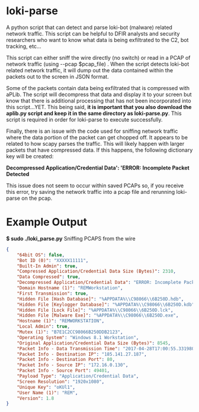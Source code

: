 # loki-parse
A python script that can detect and parse loki-bot (malware) related network traffic. This script can be helpful to DFIR analysts and security researchers who want to know what data is being exfiltrated to the C2, bot tracking, etc...

This script can either sniff the wire directly (no switch) or read in a PCAP of network traffic (using --pcap $pcap_file) . When the script detects loki-bot related network traffic, it will dump out the data contained within the packets out to the screen in JSON format.

Some of the packets contain data being exfiltrated that is compressed with aPLib. The script will decompress that data and display it to your screen but know that there is additional processing that has not been incorporated into this script...YET. This being said, <b>it is important that you also download the aplib.py script and keep it in the same directory as loki-parse.py</b>. This script is required in order for loki-parse to execute successfully.

Finally, there is an issue with the code used for sniffing network traffic where the data portion of the packet can get chopped off. It appears to be related to how scapy parses the traffic. This will likely happen with larger packets that have compressed data. If this happens, the following dictionary key will be created:

<b>Decompressed Application/Credential Data': 'ERROR: Incomplete Packet Detected</b>

This issue does not seem to occur within saved PCAPs so, if you receive this error, try saving the network traffic into a pcap file and rerunning loki-parse on the pcap.

# Example Output
<b>$ sudo ./loki_parse.py</b>
Sniffing PCAPS from the wire
```json
{
    "64bit OS": false, 
    "Bot ID (0)": "XXXXX11111", 
    "Built-In Admin": true, 
    "Compressed Application/Credential Data Size (Bytes)": 2310, 
    "Data Compressed": true, 
    "Decompressed Application/Credential Data": "ERROR: Incomplete Packet Detected", 
    "Domain Hostname (1)": "REMWorkstation", 
    "First Transmission": true, 
    "Hidden File [Hash Database]": "%APPDATA%\\C98066\\6B250D.hdb", 
    "Hidden File [Keylogger Database]": "%APPDATA%\\C98066\\6B250D.kdb", 
    "Hidden File [Lock File]": "%APPDATA%\\C98066\\6B250D.lck", 
    "Hidden File [Malware Exe]": "%APPDATA%\\C98066\\6B250D.exe", 
    "Hostname (1)": "REMWORKSTATION", 
    "Local Admin": true, 
    "Mutex (1)": "B7E1C2CC98066B250DDB2123", 
    "Operating System": "Windows 8.1 Workstation", 
    "Original Application/Credential Data Size (Bytes)": 8545, 
    "Packet Info - Data Transmission Time": "2017-04-28T17:00:55.331980", 
    "Packet Info - Destination IP": "185.141.27.187", 
    "Packet Info - Destination Port": 80, 
    "Packet Info - Source IP": "172.16.0.130", 
    "Packet Info - Source Port": 49401, 
    "Payload Type": "Application/Credential Data", 
    "Screen Resolution": "1920x1080", 
    "Unique Key": "oKUl1", 
    "User Name (1)": "REM", 
    "Version": 1.8
}
```
